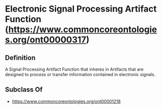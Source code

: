 # Electronic Signal Processing Artifact Function (https://www.commoncoreontologies.org/ont00000317)

## Definition
A Signal Processing Artifact Function that inheres in Artifacts that are designed to process or transfer information contained in electronic signals.

## Subclass Of
- https://www.commoncoreontologies.org/ont00001218

